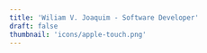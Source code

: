 ```yaml
---
title: 'Wiliam V. Joaquim - Software Developer'
draft: false
thumbnail: 'icons/apple-touch.png'
---
```

